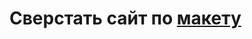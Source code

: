# Сверстать сайт по [макету](https://www.figma.com/file/AOKabCJEdEqr9ZZEaJ0IMS/html%2Fcss-(Copy)?node-id=0%3A1&t=1j6WVunRmkt0qIc1-0)